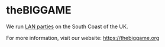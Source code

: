 # theBIGGAME

We run [LAN parties](https://en.wikipedia.org/wiki/LAN_party) on the South Coast of the UK.

For more information, visit our website: https://thebiggame.org
